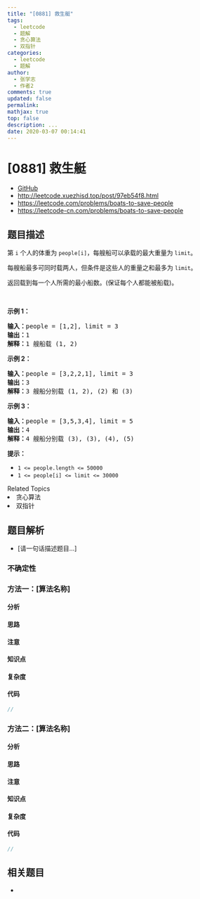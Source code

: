 ```yaml
---
title: "[0881] 救生艇"
tags:
  - leetcode
  - 题解
  - 贪心算法
  - 双指针
categories:
  - leetcode
  - 题解
author:
  - 张学志
  - 作者2
comments: true
updated: false
permalink:
mathjax: true
top: false
description: ...
date: 2020-03-07 00:14:41
---
```



# [0881] 救生艇
* [GitHub](https://github.com/algoboy101/LeetCodeCrowdsource/tree/master/_posts/QA/%5B0881%5D%20%E6%95%91%E7%94%9F%E8%89%87.md)
* http://leetcode.xuezhisd.top/post/97eb54f8.html
* https://leetcode.com/problems/boats-to-save-people
* https://leetcode-cn.com/problems/boats-to-save-people


## 题目描述

<p>第&nbsp;<code>i</code>&nbsp;个人的体重为&nbsp;<code>people[i]</code>，每艘船可以承载的最大重量为&nbsp;<code>limit</code>。</p>

<p>每艘船最多可同时载两人，但条件是这些人的重量之和最多为&nbsp;<code>limit</code>。</p>

<p>返回载到每一个人所需的最小船数。(保证每个人都能被船载)。</p>

<p>&nbsp;</p>

<p><strong>示例 1：</strong></p>

<pre><strong>输入：</strong>people = [1,2], limit = 3
<strong>输出：</strong>1
<strong>解释：</strong>1 艘船载 (1, 2)
</pre>

<p><strong>示例 2：</strong></p>

<pre><strong>输入：</strong>people = [3,2,2,1], limit = 3
<strong>输出：</strong>3
<strong>解释：</strong>3 艘船分别载 (1, 2), (2) 和 (3)
</pre>

<p><strong>示例 3：</strong></p>

<pre><strong>输入：</strong>people = [3,5,3,4], limit = 5
<strong>输出：</strong>4
<strong>解释：</strong>4 艘船分别载 (3), (3), (4), (5)</pre>

<p><strong>提示：</strong></p>

<ul>
	<li><code>1 &lt;=&nbsp;people.length &lt;= 50000</code></li>
	<li><code>1 &lt;= people[i] &lt;=&nbsp;limit &lt;= 30000</code></li>
</ul>
<div><div>Related Topics</div><div><li>贪心算法</li><li>双指针</li></div></div>


## 题目解析
* [请一句话描述题目...]

### 不确定性


### 方法一：[算法名称]

#### 分析

#### 思路

#### 注意

#### 知识点

#### 复杂度

#### 代码

```cpp
//
```


### 方法二：[算法名称]

#### 分析

#### 思路

#### 注意

#### 知识点

#### 复杂度

#### 代码

```cpp
//
```


## 相关题目
* 
